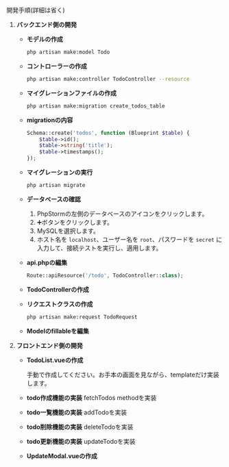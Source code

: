 開発手順(詳細は省く)



1. **バックエンド側の開発**

    - **モデルの作成**

        ```bash
        php artisan make:model Todo
        ```

    - **コントローラーの作成**

        ```bash
        php artisan make:controller TodoController --resource
        ```

    - **マイグレーションファイルの作成**

        ```bash
        php artisan make:migration create_todos_table
        ```

    - **migrationの内容**

        ```php
        Schema::create('todos', function (Blueprint $table) {
            $table->id();
            $table->string('title');
            $table->timestamps();
        });
        ```

    - **マイグレーションの実行**

        ```bash
        php artisan migrate
        ```

    - **データベースの確認**

        1. PhpStormの左側のデータベースのアイコンをクリックします。
        2. ➕ボタンをクリックします。
        3. MySQLを選択します。
        4. ホスト名を `localhost`、ユーザー名を `root`、パスワードを `secret` に入力して、接続テストを実行し、適用します。

    - **api.phpの編集**

        ```php
        Route::apiResource('/todo', TodoController::class);
        ```

    - **TodoControllerの作成**

    - **リクエストクラスの作成**

        ```bash
        php artisan make:request TodoRequest
        ```

    - **Modelのfillableを編集**

2. **フロントエンド側の開発**

    - **TodoList.vueの作成**

        手動で作成してください。お手本の画面を見ながら、templateだけ実装します。

    - **todo作成機能の実装**
      fetchTodos methodを実装

    - **todo一覧機能の実装**
      addTodoを実装

    - **todo削除機能の実装**
      deleteTodoを実装

    - **todo更新機能の実装**
      updateTodoを実装

    - **UpdateModal.vueの作成**
      
